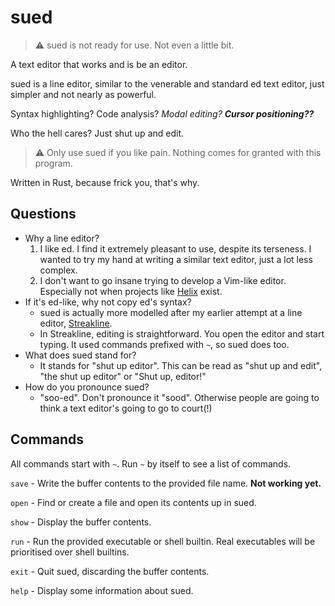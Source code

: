 # sued

> :warning: sued is not ready for use. Not even a little bit.

A text editor that works and is be an editor.

sued is a line editor, similar to the venerable and standard ed text editor,
just simpler and not nearly as powerful.

Syntax highlighting? Code analysis? *Modal editing?* ***Cursor positioning??***

Who the hell cares? Just shut up and edit.

> :warning: Only use sued if you like pain. Nothing comes for granted with this
> program.

Written in Rust, because frick you, that's why.

## Questions

+ Why a line editor?
    1. I like ed. I find it extremely pleasant to use, despite its terseness. I
       wanted to try my hand at writing a similar text editor, just a lot less
       complex.
    2. I don't want to go insane trying to develop a Vim-like editor. Especially
       not when projects like [Helix](https://github.com/helix-editor/helix)
       exist.
+ If it's ed-like, why not copy ed's syntax?
  + sued is actually more modelled after my earlier attempt at a line editor,
      [Streakline](https://github.com/that1m8head/Streakline).
  + In Streakline, editing is straightforward. You open the editor and start
      typing. It used commands prefixed with `~`, so sued does too.
+ What does sued stand for?
  + It stands for "shut up editor". This can be read as "shut up and edit", "the shut up editor"
      or "Shut up, editor!"
+ How do you pronounce sued?
  + "soo-ed". Don't pronounce it "sood". Otherwise people are going to think
      a text editor's going to go to court(!)

## Commands

All commands start with `~`. Run `~` by itself to see a list of commands.

`save` - Write the buffer contents to the provided file name. **Not working yet.**

`open` - Find or create a file and open its contents up in sued.

`show` - Display the buffer contents.

`run` - Run the provided executable or shell builtin. Real executables will be prioritised over shell builtins.

`exit` - Quit sued, discarding the buffer contents.

`help` - Display some information about sued.
